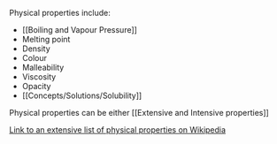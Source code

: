Physical properties include:
- [[Boiling and Vapour Pressure]] 
- Melting point
- Density
- Colour
- Malleability
- Viscosity
- Opacity
- [[Concepts/Solutions/Solubility]]

Physical properties can be either [[Extensive and Intensive properties]] 

[Link to an extensive list of physical properties on Wikipedia](https://en.wikipedia.org/wiki/Physical_property#List_of_properties)

